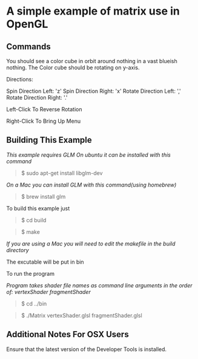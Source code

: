 A simple example of matrix use in OpenGL
========================================

Commands
--------

You should see a color cube in orbit around nothing in a vast blueish nothing.
The Color cube should be rotating on y-axis.

Directions:

Spin Direction Left: 'z'
Spin Direction Right: 'x'
Rotate Direction Left: ','
Rotate Direction Right: '.'

Left-Click To Reverse Rotation

Right-Click To Bring Up Menu

Building This Example
---------------------

*This example requires GLM*
*On ubuntu it can be installed with this command*

>$ sudo apt-get install libglm-dev

*On a Mac you can install GLM with this command(using homebrew)*
>$ brew install glm

To build this example just 

>$ cd build

>$ make

*If you are using a Mac you will need to edit the makefile in the build directory*

The excutable will be put in bin

To run the program

*Program takes shader file names as command line arguments in the order of: vertexShader fragmentShader*

>$ cd ../bin

>$ ./Matrix vertexShader.glsl fragmentShader.glsl

Additional Notes For OSX Users
------------------------------

Ensure that the latest version of the Developer Tools is installed.
